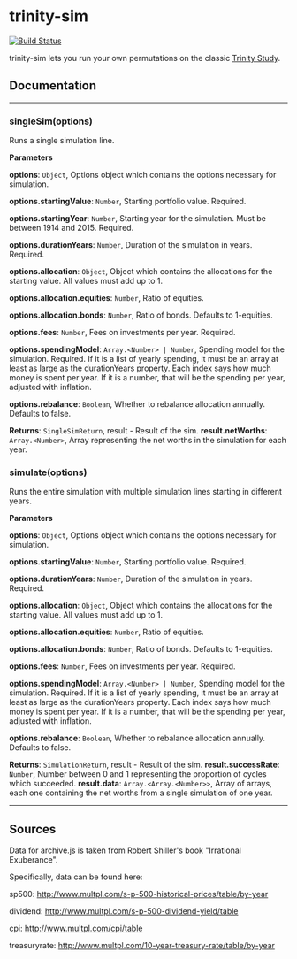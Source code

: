 # trinity-sim
[![Build Status](https://travis-ci.org/cakenggt/trinity-sim.svg?branch=master)](https://travis-ci.org/cakenggt/trinity-sim)

trinity-sim lets you run your own permutations on the classic [Trinity Study](https://en.wikipedia.org/wiki/Trinity_study).

## Documentation
* * *

### singleSim(options)

Runs a single simulation line.

**Parameters**

**options**: `Object`, Options object which contains the options necessary for simulation.

**options.startingValue**: `Number`, Starting portfolio value. Required.

**options.startingYear**: `Number`, Starting year for the simulation.
  Must be between 1914 and 2015. Required.

**options.durationYears**: `Number`, Duration of the simulation in years. Required.

**options.allocation**: `Object`, Object which contains the allocations for the starting value. All values must add up to 1.

**options.allocation.equities**: `Number`, Ratio of equities.

**options.allocation.bonds**: `Number`, Ratio of bonds. Defaults to 1-equities.

**options.fees**: `Number`, Fees on investments per year. Required.

**options.spendingModel**: `Array.<Number> | Number`, Spending model for the simulation. Required.
  If it is a list of yearly spending, it must be an array at least as large as the durationYears property. Each index says how much money is spent per year.
  If it is a number, that will be the spending per year, adjusted with inflation.

**options.rebalance**: `Boolean`, Whether to rebalance allocation annually. Defaults to false.

**Returns**: `SingleSimReturn`, result - Result of the sim.
  **result.netWorths**: `Array.<Number>`, Array representing the net worths in the simulation for each year.


### simulate(options)

Runs the entire simulation with multiple simulation lines starting in different years.

**Parameters**

**options**: `Object`, Options object which contains the options necessary for simulation.

**options.startingValue**: `Number`, Starting portfolio value. Required.

**options.durationYears**: `Number`, Duration of the simulation in years. Required.

**options.allocation**: `Object`, Object which contains the allocations for the starting value. All values must add up to 1.

**options.allocation.equities**: `Number`, Ratio of equities.

**options.allocation.bonds**: `Number`, Ratio of bonds. Defaults to 1-equities.

**options.fees**: `Number`, Fees on investments per year. Required.

**options.spendingModel**: `Array.<Number> | Number`, Spending model for the simulation. Required.
  If it is a list of yearly spending, it must be an array at least as large as the durationYears property. Each index says how much money is spent per year.
  If it is a number, that will be the spending per year, adjusted with inflation.

**options.rebalance**: `Boolean`, Whether to rebalance allocation annually. Defaults to false.

**Returns**: `SimulationReturn`, result - Result of the sim.
  **result.successRate**: `Number`, Number between 0 and 1 representing the proportion of cycles which succeeded.
  **result.data**: `Array.<Array.<Number>>`, Array of arrays, each one containing
  the net worths from a single simulation of one year.



* * *

## Sources

Data for archive.js is taken from Robert Shiller's book "Irrational Exuberance".

Specifically, data can be found here:

  sp500: http://www.multpl.com/s-p-500-historical-prices/table/by-year

  dividend: http://www.multpl.com/s-p-500-dividend-yield/table

  cpi: http://www.multpl.com/cpi/table

  treasuryrate: http://www.multpl.com/10-year-treasury-rate/table/by-year

